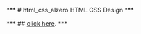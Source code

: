 *** # html_css_alzero 
HTML CSS Design ***


*** ## [click here](https://titotarek.github.io/html_css_alzero/). ***
